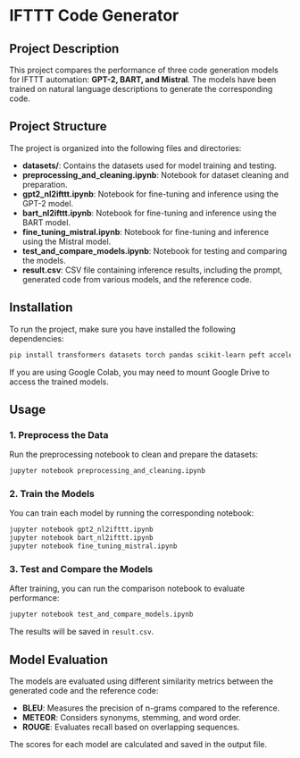 # IFTTT Code Generator

## Project Description
This project compares the performance of three code generation models for IFTTT automation: **GPT-2, BART, and Mistral**. The models have been trained on natural language descriptions to generate the corresponding code.

## Project Structure
The project is organized into the following files and directories:

- **datasets/**: Contains the datasets used for model training and testing.
- **preprocessing_and_cleaning.ipynb**: Notebook for dataset cleaning and preparation.
- **gpt2_nl2ifttt.ipynb**: Notebook for fine-tuning and inference using the GPT-2 model.
- **bart_nl2ifttt.ipynb**: Notebook for fine-tuning and inference using the BART model.
- **fine_tuning_mistral.ipynb**: Notebook for fine-tuning and inference using the Mistral model.
- **test_and_compare_models.ipynb**: Notebook for testing and comparing the models.
- **result.csv**: CSV file containing inference results, including the prompt, generated code from various models, and the reference code.

## Installation
To run the project, make sure you have installed the following dependencies:

```bash
pip install transformers datasets torch pandas scikit-learn peft accelerate bitsandbytes nltk rouge_score evaluate fuzzywuzzy
```

If you are using Google Colab, you may need to mount Google Drive to access the trained models.

## Usage
### 1. Preprocess the Data
Run the preprocessing notebook to clean and prepare the datasets:
```bash
jupyter notebook preprocessing_and_cleaning.ipynb
```

### 2. Train the Models
You can train each model by running the corresponding notebook:
```bash
jupyter notebook gpt2_nl2ifttt.ipynb
jupyter notebook bart_nl2ifttt.ipynb
jupyter notebook fine_tuning_mistral.ipynb
```

### 3. Test and Compare the Models
After training, you can run the comparison notebook to evaluate performance:
```bash
jupyter notebook test_and_compare_models.ipynb
```
The results will be saved in `result.csv`.

## Model Evaluation
The models are evaluated using different similarity metrics between the generated code and the reference code:
- **BLEU**: Measures the precision of n-grams compared to the reference.
- **METEOR**: Considers synonyms, stemming, and word order.
- **ROUGE**: Evaluates recall based on overlapping sequences.

The scores for each model are calculated and saved in the output file.
